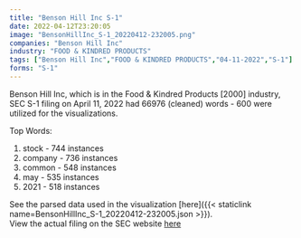 ```yaml
---
title: "Benson Hill Inc S-1"
date: 2022-04-12T23:20:05
image: "BensonHillInc_S-1_20220412-232005.png"
companies: "Benson Hill Inc"
industry: "FOOD & KINDRED PRODUCTS"
tags: ["Benson Hill Inc","FOOD & KINDRED PRODUCTS","04-11-2022","S-1"]
forms: "S-1"
---
```

Benson Hill Inc, which is in the Food & Kindred Products [2000] industry, SEC S-1 filing on April 11, 2022 had 66976 (cleaned) words - 600 were utilized for the visualizations.

Top Words:
1. stock - 744 instances
2. company - 736 instances
3. common - 548 instances
4. may - 535 instances
5. 2021 - 518 instances


See the parsed data used in the visualization [here]({{< staticlink name=BensonHillInc_S-1_20220412-232005.json >}}).  
View the actual filing on the SEC website [here](https://www.sec.gov/Archives/edgar/data/1830210/0001104659-22-044475.txt)